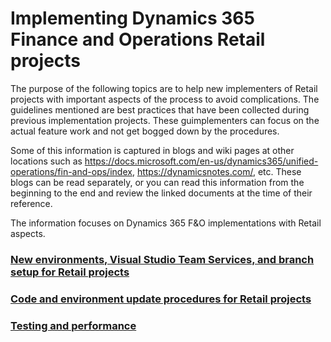 # Implementing Dynamics 365 Finance and Operations Retail projects

The purpose of the following topics are to help new implementers of Retail projects with important aspects of the process to avoid complications. The guidelines mentioned are best practices that have been collected during previous implementation projects. These guimplementers can focus on the actual feature work and not get bogged down by the procedures.

Some of this information is captured in blogs and wiki pages at other locations such as https://docs.microsoft.com/en-us/dynamics365/unified-operations/fin-and-ops/index, https://dynamicsnotes.com/, etc. These blogs can be read separately, or you can read this information from the beginning to the end and review the linked documents at the time of their reference.  

The information focuses on Dynamics 365 F&O implementations with Retail aspects.

### [New environments, Visual Studio Team Services, and branch setup for Retail projects](../../new-environments-visual-studio-teams-branch-retail-projects.md)

### [Code and environment update procedures for Retail projects](../../updating-environments.md)

### [Testing and performance](../../retail-implementation-testing-performance.md)
